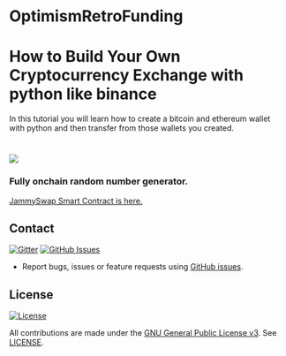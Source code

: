# OptimismRetroFunding

# How to Build Your Own Cryptocurrency Exchange with python like binance

In this tutorial you will learn how to create a bitcoin and ethereum wallet with python and then transfer from those wallets you created.

# <img src="https://github.com/omgbbqhaxx/OptimismRetroFunding/blob/master/imgs/optimsim.jpeg">

### Fully onchain random number generator.

[JammySwap Smart Contract is here.](https://basescan.org/address/0xa257effdc3a00f91f01c536cac9375f5ace43fd3)

## Contact

[![Gitter](https://img.shields.io/gitter/room/nwjs/nw.js.svg)](https://x.com/vrnouns/)
[![GitHub Issues](https://img.shields.io/badge/open%20issues-0-yellow.svg)](https://github.com/omgbbqhaxx/OptimismRetroFunding/issues)

- Report bugs, issues or feature requests using [GitHub issues](issues/new).

## License

[![License](https://img.shields.io/github/license/ethereum/cpp-ethereum.svg)](LICENSE)

All contributions are made under the [GNU General Public License v3](https://www.gnu.org/licenses/gpl-3.0.en.html). See [LICENSE](LICENSE).
